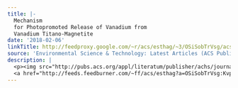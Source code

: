 ```yaml
---
title: |-
  Mechanism
  for Photopromoted Release of Vanadium from
  Vanadium Titano-Magnetite
date: '2018-02-06'
linkTitle: http://feedproxy.google.com/~r/acs/esthag/~3/OSiSobTrVsg/acs.est.7b05707
source: 'Environmental Science & Technology: Latest Articles (ACS Publications)'
description: |
  <p><img src="http://pubs.acs.org/appl/literatum/publisher/achs/journals/content/esthag/0/esthag.ahead-of-print/acs.est.7b05707/20180205/images/medium/es-2017-05707f_0007.gif" alt="TOC Graphic"/></p><div><cite>Environmental Science & Technology</cite></div><div>DOI: 10.1021/acs.est.7b05707</div><div class="feedflare">
  <a href="http://feeds.feedburner.com/~ff/acs/esthag?a=OSiSobTrVsg:Kvpp00iKvkA:yIl2AUoC8zA"><img src="http://feeds.feedburner.com/~ff/acs/esthag?d=yIl2AUoC8zA" border="0"></img></a>
---
```

